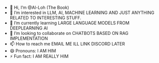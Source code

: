 - 👋 Hi, I’m @Al-Loh (The Book)
- 👀 I’m interested in LLM, AI, MACHINE LEARNING AND JUST ANYTHING RELATED TO INTERESTING STUFF.
- 🌱 I’m currently learning LARGE LANGUAGE MODELS FROM DEEPLEARNING AI
- 💞️ I’m looking to collaborate on CHATBOTS BASED ON RAG IMPLEMENTATION
- 📫 How to reach me EMAIL ME ILL LINK DISCORD LATER
- 😄 Pronouns: I AM HIM
- ⚡ Fun fact: I AM REALLY HIM

<!---
Al-Loh/Al-Loh is a ✨ special ✨ repository because its `README.md` (this file) appears on your GitHub profile.
You can click the Preview link to take a look at your changes.
--->
